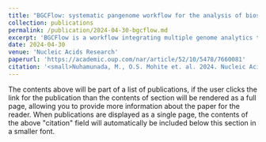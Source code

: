 ```yaml
---
title: "BGCFlow: systematic pangenome workflow for the analysis of biosynthetic gene clusters across large genomic datasets"
collection: publications
permalink: /publication/2024-04-30-bgcflow.md
excerpt: 'BGCFlow is a workflow integrating multiple genome analytics tools to facilitate large-scale genome mining and analysis of bacterial pangenomes, enhancing the discovery and comparative analysis of biosynthetic gene clusters, demonstrated through its application on mining Saccharopolyspora genomes.'
date: 2024-04-30
venue: 'Nucleic Acids Research'
paperurl: 'https://academic.oup.com/nar/article/52/10/5478/7660081'
citation: '<small>Nuhamunada, M., O.S. Mohite et. al. 2024. Nucleic Acids Research. Volume 52, Issue 10, 10 June 2024, Pages 5478–5495.</small>'
---
```


The contents above will be part of a list of publications, if the user clicks the link for the publication than the contents of section will be rendered as a full page, allowing you to provide more information about the paper for the reader. When publications are displayed as a single page, the contents of the above "citation" field will automatically be included below this section in a smaller font.